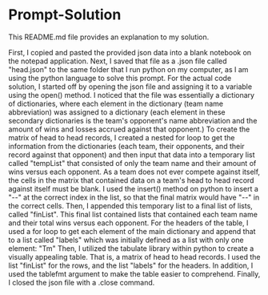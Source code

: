 # Prompt-Solution
This README.md file provides an explanation to my solution.

First, I copied and pasted the provided json data into a blank notebook on the notepad application. 
Next, I saved that file as a .json file called "head.json" to the same folder that I run python on my computer, as I am using the python language to solve this prompt.
For the actual code solution, I started off by opening the json file and assigning it to a variable using the open() method. I noticed that the file was essentially a dictionary of dictionaries, where each element in the dictionary (team name abbreviation) was assigned to a dictionary (each element in these secondary dictionaries is the team's opponent's name abbreviation and the amount of wins and losses accrued against that opponent.)
To create the matrix of head to head records, I created a nested for loop to get the information from the dictionaries (each team, their opponents, and their record against that opponent) and then input that data into a temporary list called "tempList" that consisted of only the team name and their amount of wins versus each opponent.
As a team does not ever compete against itself, the cells in the matrix that contained data on a team's head to head record against itself must be blank. I used the insert() method on python to insert a "--" at the correct index in the list, so that the final matrix would have "--" in the correct cells. 
Then, I appended this temporary list to a final list of lists, called "finList". This final list contained lists that contained each team name and their total wins versus each opponent. 
For the headers of the table, I used a for loop to get each element of the main dictionary and append that to a list called "labels" which was initially defined as a list with only one element: "Tm"
Then, I utilized the tabulate library within python to create a visually appealing table. That is, a matrix of head to head records. I used the list "finList" for the rows, and the list "labels" for the headers. In addition, I used the tablefmt argument to make the table easier to comprehend.
Finally, I closed the json file with a .close command.
